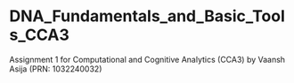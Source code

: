 # DNA_Fundamentals_and_Basic_Tools_CCA3
Assignment 1 for Computational and Cognitive Analytics (CCA3) by Vaansh Asija (PRN: 1032240032)
